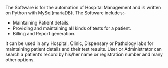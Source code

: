The Software is for the automation of Hospital Management and is written on Python with MySql(mariaDB).
The Software includes:-
- Maintaining Patient details.
- Providing and maintaining all kinds of tests for a patient.
- Billing and Report generation.


It can be used in any Hospital, Clinic, Dispensary or Pathology labs for maintaining patient details and their test results.
User or Administrator can search a patient’s record by his/her name or registration number and many other options.



